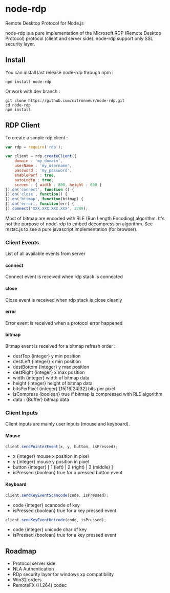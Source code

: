 node-rdp
========

Remote Desktop Protocol for Node.js

node-rdp is a pure implementation of the Microsoft RDP (Remote Desktop Protocol) protocol (client and server side). node-rdp support only SSL security layer.

## Install

You can install last release node-rdp through npm :

```
npm install node-rdp
```

Or work with dev branch :

```
git clone https://github.com/citronneur/node-rdp.git
cd node-rdp
npm install
```

## RDP Client

To create a simple rdp client : 

```javascript
var rdp = require('rdp');

var client = rdp.createClient({ 
	domain : 'my_domain', 
	userName : 'my_username',
	password : 'my_password',
	enablePerf : true,
	autoLogin : true,
	screen : { width : 800, height : 600 }
}).on('connect', function () {
}).on('close', function() {
}).on('bitmap', function(bitmap) {
}).on('error', function(err) {
}).connect('XXX.XXX.XXX.XXX', 3389);
```

Most of bitmap are encoded with RLE (Run Length Encoding) algorithm. It's not the purpose of node-rdp to embed decompression algorithm. See mstsc.js to see a pure javascript implementation (for browser).

### Client Events

List of all available events from server

#### connect

Connect event is received when rdp stack is connected

#### close

Close event is received when rdp stack is close cleanly

#### error

Error event is received when a protocol error happened

#### bitmap

Bitmap event is received for a bitmap refresh order :

* destTop {integer} y min position
* destLeft {integer} x min position
* destBottom {integer} y max position
* destRight {integer} x max position 
* width {integer} width of bitmap data
* height {integer} height of bitmap data
* bitsPerPixel {integer} [15|16|24|32] bits per pixel
* isCompress {boolean} true if bitmap is compressed with RLE algorithm
* data : {Buffer} bitmap data

### Client Inputs

Client inputs are mainly user inputs (mouse and keyboard).

#### Mouse

```javascript
client.sendPointerEvent(x, y, button, isPressed);
```

* x {integer} mouse x position in pixel
* y {integer} mouse y position in pixel
* button {integer} [ 1 (left) | 2 (right) | 3 (middle) ]
* isPressed {boolean} true for a pressed button event

#### Keyboard

```javascript
client.sendKeyEventScancode(code, isPressed);
```

* code {integer} scancode of key
* isPressed {boolean} true for a key pressed event

```javascript
client.sendKeyEventUnicode(code, isPressed);
```

* code {integer} unicode char of key
* isPressed {boolean} true for a key pressed event

## Roadmap

* Protocol server side
* NLA Authentication
* RDp security layer for windows xp compatibility
* Win32 orders
* RemoteFX (H.264) codec
